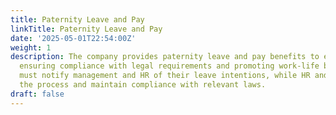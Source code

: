 ```yaml
---
title: Paternity Leave and Pay
linkTitle: Paternity Leave and Pay
date: '2025-05-01T22:54:00Z'
weight: 1
description: The company provides paternity leave and pay benefits to eligible employees,
  ensuring compliance with legal requirements and promoting work-life balance. Employees
  must notify management and HR of their leave intentions, while HR and managers support
  the process and maintain compliance with relevant laws.
draft: false
---
```



<!-- Unsupported block type: unsupported -->